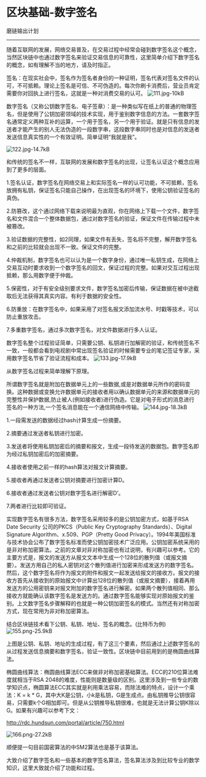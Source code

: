﻿# 区块基础-数字签名

磨链输出计划

---

随着互联网的发展，网络交易普及，在交易过程中经常会碰到数字签名这个概念，当然区块链中也通过数字签名来验证交易信息的可靠性，这里简单介绍下数字签名的概念，如有理解不当的地方，请及时指正。

签名：在现实社会中，签名作为签名者身份的一种证明，签名代表对签名文件的认可，不可抵赖。理论上签名是可信、不可伪造的。每次你刷卡消费后，营业员肯定需要你对回执上进行签名，这就是一种对消费交易的认可。
![111.jpg-10kB][1]
 

数字签名（又称公钥数字签名、电子签章）：是一种类似写在纸上的普通的物理签名，但是使用了公钥加密领域的技术实现，用于鉴别数字信息的方法。一套数字签名通常定义两种互补的运算，一个用于签名，另一个用于验证。就是只有信息的发送者才能产生的别人无法伪造的一段数字串，这段数字串同时也是对信息的发送者发送信息真实性的一个有效证明。简单证明“我就是我”。

![122.jpg-14.7kB][2]
 


和传统的签名不一样，互联网的发展和数字签名的出现，让签名认证这个概念应用到了更多的层面。

1.签名认证，数字签名在网络交易上和实际签名一样的认可功能，不可抵赖，签名放拥有私钥，保证签名只能自己操作，在出现签名的环境下，使用公钥验证签名的真伪。

2.防篡改，这个通过网络下载来说明最为直观，你在网络上下载一个文件，数字签名和文件混合一个整体数据包，通过对数字签名的验证，保证文件在传输过程中未被篡改。

3.验证数据的完整性，如2同理，如果文件有丢失，签名将不完整，解开数字签名和之前的比较就会出现不一致。保证文件的完整。

4.仲裁机制，数字签名也可以认为是一个数字身份，通过唯一私钥生成，在网络上交易互动时要求收到一个数字签名的回文，保证过程的完整。如果对交互过程出现抵赖，那么用数字便于仲裁。

5.保密性，对于有安全级别要求文件，数字签名加密后传输，保证数据在被中途截取后无法获得其真实内容。有利于数据的安全性。

6.防重放：在数字签名中，如果采用了对签名报文添加流水号、时戳等技术，可以防止重放攻击。

7.多重数字签名，通过多次数字签名，对文件数据进行多人认证。

数字签名整个过程验证简单，只需要公钥、私钥进行加解密的验证，和传统签名不一致，一般都会看到电视剧中常出现签名验证的时候需要专业的笔记签证专家，采用数字签名节省了验证流程和成本。
![133.jpg-17.9kB][3]
 

从数字签名过程来简单理解下原理。

所谓数字签名就是附加在数据单元上的一些数据,或是对数据单元所作的密码变换。这种数据或变换允许数据单元的接收者用以确认数据单元的来源和数据单元的完整性并保护数据,防止被人(例如接收者)进行伪造。它是对电子形式的消息进行签名的一种方法,一个签名消息能在一个通信网络中传输。
![144.jpg-18.3kB][4]
 

1.一段需发送的数据经过hash计算生成一份摘要。

2.摘要通过发送者私钥进行加密。

3.发送者将使用私钥加密后的摘要和报文，生成一段待发送的数据包。数字签名即为经过私钥加密后的加密摘要。

4.接收者使用之前一样的hash算法对报文计算摘要。

5.接收者再通过发送者公钥对摘要进行加密计算D。

6.接收者通过发送者公钥对数字签名进行解密D’。

7.两者进行比较即可验证。

实现数字签名有很多方法，数字签名采用较多的是公钥加密方式，如基于RSA Date Security 公司的PKCS（Public Key Cryptography Standards）、Digital Signature Algorithm、x.509、PGP（Pretty Good Privacy）。1994年美国标准与技术协会公布了数字签名标准而使公钥加密技术广泛应用。公钥加密系统采用的是非对称加密算法。之前的文章对非对称加密也有过说明，有兴趣可以参考。它的主要方式是，报文的发送方从报文文本中生成一个128位的散列值（或报文摘要）。发送方用自己的私人密钥对这个散列值进行加密来形成发送方的数字签名。然后，这个数字签名将作为报文的附件和报文一起发送给报文的接收方。报文的接收方首先从接收到的原始报文中计算出128位的散列值（或报文摘要），接着再用发送方的公用密钥来对报文附加的数字签名进行解密。如果两个散列值相同、那么接收方就能确认该数字签名是发送方的。通过数字签名能够实现对原始报文的鉴别。上文数字签名步骤解释的也就是一种公钥加密签名的模式。当然还有对称加密方式，现在常用为非对称加密算法。

结合区块链技术看下公钥、私钥、地址、签名的概念。(比特币为例)
![155.png-25.9kB][5]
 

 

上图是公钥、私钥、地址的生成过程，有了这三个要素，然后通过上述数字签名的从过程发送信息摘要和数字签名，验证一致性。区块链中目前用到的是椭圆曲线算法。

椭圆曲线算法：椭圆曲线算法ECC来做非对称加密基础算法。ECC的210位算法难度就相当于RSA 2048的难度，性能则是数量级的区别。这里涉及到一些专业的数学知识点，椭圆算法ECC其实就是利用乘法容易，而除法难的特点，设计一个乘法：K = k * G，其中大K是公钥，小k是私钥，G是生成点。由私钥推导公钥很容易，只需要k个G相加即可。但是从公钥推导私钥很难，也就是无法计算公钥K除以G。如果有兴趣可以参考下文：

http://rdc.hundsun.com/portal/article/750.html

 ![166.png-27.2kB][6]

顺便提一句目前国密算法的中SM2算法也是基于该算法。

大致介绍了数字签名和一些基本的数字签名算法，签名算法涉及到比较专业的数学知识，这里大致就介绍了功能和过程。


  [1]: http://static.zybuluo.com/JackyJin/2zwr0w6yayom2d03q3tiq0ti/111.jpg
  [2]: http://static.zybuluo.com/JackyJin/1ow1q55o0dkn6mskns4qz3g9/122.jpg
  [3]: http://static.zybuluo.com/JackyJin/gxwofivnqapxh9ytp6qipyr5/133.jpg
  [4]: http://static.zybuluo.com/JackyJin/o3xtis7nfzdrfht2vnqps68k/144.jpg
  [5]: http://static.zybuluo.com/JackyJin/hbduka62xmj6nxtfoxd6k0yi/155.png
  [6]: http://static.zybuluo.com/JackyJin/mr6vt750pxi8xj4hlmpb1b3h/166.png
